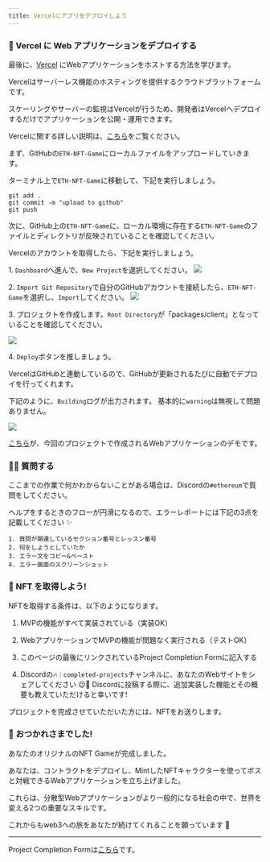 ```yaml
---
title: Vercelにアプリをデプロイしよう
---
```

### 🤟 Vercel に Web アプリケーションをデプロイする

最後に、[Vercel](https://vercel.com/) にWebアプリケーションをホストする方法を学びます。

Vercelはサーバーレス機能のホスティングを提供するクラウドプラットフォームです。

スケーリングやサーバーの監視はVercelが行うため、開発者はVercelへデプロイするだけでアプリケーションを公開・運用できます。

Vercelに関する詳しい説明は、[こちら](https://zenn.dev/lollipop_onl/articles/eoz-vercel-pricing-2020)をご覧ください。

まず、GitHubの`ETH-NFT-Game`にローカルファイルをアップロードしていきます。

ターミナル上で`ETH-NFT-Game`に移動して、下記を実行しましょう。

```
git add .
git commit -m "upload to github"
git push
```

次に、GitHub上の`ETH-NFT-Game`に、ローカル環境に存在する`ETH-NFT-Game`のファイルとディレクトリが反映されていることを確認してください。

Vercelのアカウントを取得したら、下記を実行しましょう。

1\. `Dashboard`へ進んで、`New Project`を選択してください。
![](/images/ETH-NFT-Game/section-4/4_3_1.png)

2\. `Import Git Repository`で自分のGitHubアカウントを接続したら、`ETH-NFT-Game`を選択し、`Import`してください。
![](/images/ETH-NFT-Game/section-4/4_3_2.png)

3\. プロジェクトを作成します。`Root Directory`が「packages/client」となっていることを確認してください。

![](/images/ETH-NFT-Game/section-4/4_3_3.png)

4\. `Deploy`ボタンを推しましょう。

VercelはGitHubと連動しているので、GitHubが更新されるたびに自動でデプロイを行ってくれます。

下記のように、`Building`ログが出力されます。
基本的に`warning`は無視して問題ありません。

![](/images/ETH-NFT-Game/section-4/4_3_4.png)

[こちら](https://eth-nft-game-client.vercel.app/)が、今回のプロジェクトで作成されるWebアプリケーションのデモです。

### 🙋‍♂️ 質問する

ここまでの作業で何かわからないことがある場合は、Discordの`#ethereum`で質問をしてください。

ヘルプをするときのフローが円滑になるので、エラーレポートには下記の3点を記載してください ✨

```
1. 質問が関連しているセクション番号とレッスン番号
2. 何をしようとしていたか
3. エラー文をコピー&ペースト
4. エラー画面のスクリーンショット
```

### 🎫 NFT を取得しよう!

NFTを取得する条件は、以下のようになります。

1. MVPの機能がすべて実装されている（実装OK）

2. WebアプリケーションでMVPの機能が問題なく実行される（テストOK）

3. このページの最後にリンクされているProject Completion Formに記入する

4. Discordの`🔥｜completed-projects`チャンネルに、あなたのWebサイトをシェアしてください 😉🎉 Discordに投稿する際に、追加実装した機能とその概要も教えていただけると幸いです!

プロジェクトを完成させていただいた方には、NFTをお送りします。

### 🎉 おつかれさまでした!

あなたのオリジナルのNFT Gameが完成しました。

あなたは、コントラクトをデプロイし、MintしたNFTキャラクターを使ってボスと対戦できるWebアプリケーションを立ち上げました。

これらは、分散型Webアプリケーションがより一般的になる社会の中で、世界を変える2つの重要なスキルです。

これからもweb3への旅をあなたが続けてくれることを願っています 🚀

---

Project Completion Formは[こちら](https://airtable.com/shrf1cCtTx0iQuszX)です。

